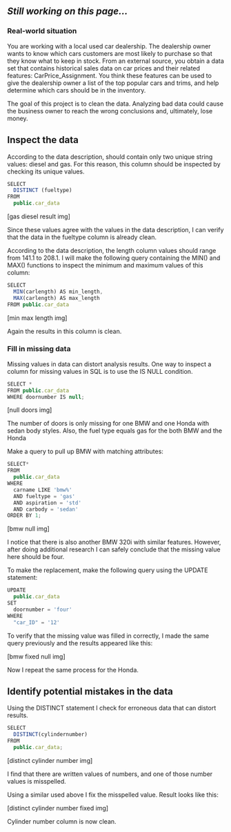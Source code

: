 ## *Still working on this page...* 

### Real-world situation

You are working with a local used car dealership. The dealership owner wants to know which cars customers are most likely to purchase so that they know what to keep in stock. From an external source, you obtain a data set that contains historical sales data on car prices and their related features: CarPrice_Assignment. You think these features can be used to give the dealership owner a list of the top popular cars and trims, and help determine which cars should be in the inventory.

The goal of this project is to clean the data. Analyzing bad data could cause the business owner to reach the wrong conclusions and, ultimately, lose money.

## Inspect the data

According to the data description, should contain only two unique string values: diesel and gas. For this reason, this column should be inspected by checking its unique values. 

```javascript
SELECT 
  DISTINCT (fueltype)
FROM 
  public.car_data
```

[gas diesel result img]

Since these values agree with the values in the data description, I can verify that the data in the fueltype column is already clean.

According to the data description, the length column values should range from 141.1 to 208.1. I will make the following query containing the MIN() and MAX() functions to inspect the minimum and maximum values of this column:

```javascript
SELECT 
  MIN(carlength) AS min_length,
  MAX(carlength) AS max_length
FROM public.car_data
```
[min max length img]

Again the results in this column is clean.

### Fill in missing data

Missing values in data can distort analysis results. One way to inspect a column for missing values in SQL is to use the IS NULL condition.

```javascript
SELECT * 
FROM public.car_data
WHERE doornumber IS null;
```

[null doors img]

The number of doors is only missing for one BMW and one Honda with sedan body styles. Also, the fuel type equals gas for the both BMW and the Honda

Make a query to pull up BMW with matching attributes:

```javascript
SELECT*
FROM 
  public.car_data
WHERE 
  carname LIKE 'bmw%' 
  AND fueltype = 'gas'
  AND aspiration = 'std'
  AND carbody = 'sedan'
ORDER BY 1;
```

[bmw null img]

I notice that there is also another BMW 320i with similar features. However, after doing additional research I can safely conclude that the missing value here should be four. 

To make the replacement, make the following query using the UPDATE statement:

```javascript
UPDATE 
  public.car_data
SET
  doornumber = 'four'
WHERE
  "car_ID" = '12'
```

To verify that the missing value was filled in correctly, I made the same query previously and the results appeared like this:

[bmw fixed null img]

Now I repeat the same process for the Honda.

## Identify potential mistakes in the data

Using the DISTINCT statement I check for erroneous data that can distort results.

```javascript 
SELECT
  DISTINCT(cylindernumber)
FROM
  public.car_data;
```

[distinct cylinder number img]

I find that there are written values of numbers, and one of those number values is misspelled. 

Using a similar used above I fix the misspelled value. Result looks like this:

[distinct cylinder number fixed img] 

Cylinder number column is now clean.

